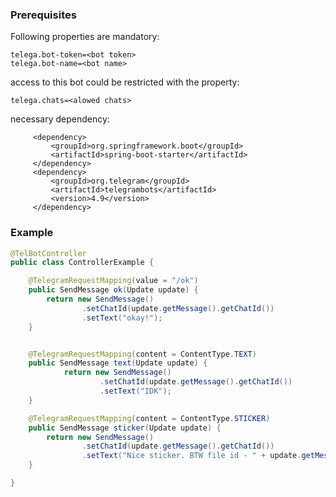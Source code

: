 ### Prerequisites
 Following properties are mandatory:
```
telega.bot-token=<bot token>
telega.bot-name=<bot name>
```
 access to this bot could be restricted with the property:
```
telega.chats=<alowed chats>
```
 necessary dependency:
 
         <dependency>
             <groupId>org.springframework.boot</groupId>
             <artifactId>spring-boot-starter</artifactId>
         </dependency>
         <dependency>
             <groupId>org.telegram</groupId>
             <artifactId>telegrambots</artifactId>
             <version>4.9</version>
         </dependency>


### Example

```java
@TelBotController
public class ControllerExample {

    @TelegramRequestMapping(value = "/ok")
    public SendMessage ok(Update update) {
        return new SendMessage()
                .setChatId(update.getMessage().getChatId())
                .setText("okay!");
    }


    @TelegramRequestMapping(content = ContentType.TEXT)
    public SendMessage text(Update update) {
            return new SendMessage()
                    .setChatId(update.getMessage().getChatId())
                    .setText("IDK");
    }

    @TelegramRequestMapping(content = ContentType.STICKER)
    public SendMessage sticker(Update update) {
        return new SendMessage()
                .setChatId(update.getMessage().getChatId())
                .setText("Nice sticker. BTW file id - " + update.getMessage().getSticker().getFileId());
    }

}
```
